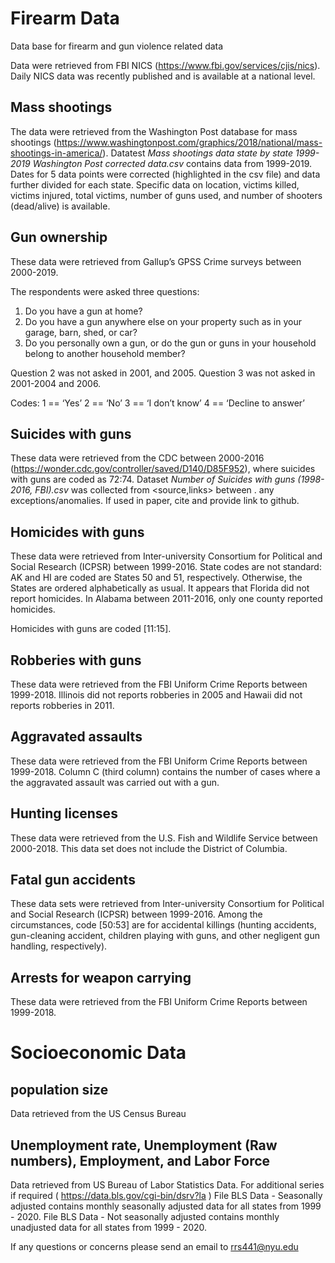 # Firearm Data #
Data base for firearm and gun violence related data

Data were retrieved from FBI NICS (https://www.fbi.gov/services/cjis/nics). Daily NICS data was recently published and is available at a national level. 
## Mass shootings ##
The data were retrieved from the Washington Post database for mass shootings (https://www.washingtonpost.com/graphics/2018/national/mass-shootings-in-america/). Datatest *Mass shootings data state by state 1999-2019 Washington Post corrected data.csv* contains data from 1999-2019. Dates for 5 data points were corrected (highlighted in the csv file) and data further divided for each state. Specific data on location, victims killed, victims injured, total victims, number of guns used, and number of shooters (dead/alive) is available.

## Gun ownership ##
These data were retrieved from Gallup’s GPSS Crime surveys between 2000-2019.

The respondents were asked three questions:
1. Do you have a gun at home?
2. Do you have a gun anywhere else on your property such as in your garage, barn, shed, or car?
3. Do you personally own a gun, or do the gun or guns in your household belong to another household member?

Question 2 was not asked in 2001, and 2005.
Question 3  was not asked in 2001-2004 and 2006.

Codes:
1 == ‘Yes’
2 == ‘No’
3 == ‘I don’t know’
4 == ‘Decline to answer’


## Suicides with guns ##
These data were retrieved from the CDC between 2000-2016 (https://wonder.cdc.gov/controller/saved/D140/D85F952), where suicides with guns are coded as 72:74.
Dataset *Number of Suicides with guns (1998-2016, FBI).csv* was collected from <source,links> between <years>. any exceptions/anomalies.
If used in paper, cite and provide link to github.


## Homicides with guns ##
These data were retrieved from Inter-university Consortium for Political and Social Research (ICPSR) between 1999-2016.
State codes are not standard: AK and HI are coded are States 50 and 51, respectively. Otherwise, the States are ordered alphabetically as usual. 
It appears that Florida did not report homicides. In Alabama between 2011-2016, only one county reported homicides.

Homicides with guns are coded [11:15].


## Robberies with guns ##
These data were retrieved from the FBI Uniform Crime Reports between 1999-2018.
Illinois did not reports robberies in 2005 and Hawaii did not reports robberies in 2011.


## Aggravated assaults ##
These data were retrieved from the FBI Uniform Crime Reports between 1999-2018. Column C (third column) contains the number of cases where a the aggravated assault was carried out with a gun.


## Hunting licenses ##
These data were retrieved from the U.S. Fish and Wildlife Service between 2000-2018. This data set does not include the District of Columbia.


## Fatal gun accidents ##
These data sets were retrieved from Inter-university Consortium for Political and Social Research (ICPSR) between 1999-2016. Among the circumstances, code [50:53] are for accidental killings (hunting accidents, gun-cleaning accident, children playing with guns, and other negligent gun handling, respectively).

## Arrests for weapon carrying ##
These data were retrieved from the FBI Uniform Crime Reports between 1999-2018.



# Socioeconomic Data #

## population size ##
Data retrieved from the US Census Bureau

## Unemployment rate, Unemployment (Raw numbers), Employment, and Labor Force ## 
Data retrieved from US Bureau of Labor Statistics Data. For additional series if required ( https://data.bls.gov/cgi-bin/dsrv?la )
File BLS Data - Seasonally adjusted contains monthly seasonally adjusted data for all states from 1999 - 2020. 
File BLS Data - Not seasonally adjusted contains monthly unadjusted data for all states from 1999 - 2020.

If any questions or concerns please send an email to rrs441@nyu.edu

